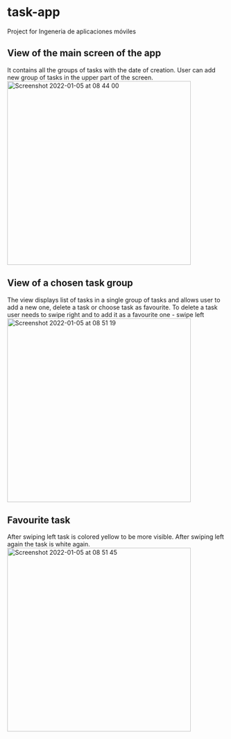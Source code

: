 # task-app
Project for Ingeneria de aplicaciones móviles
## View of the main screen of the app
It contains all the groups of tasks with the date of creation. User can add new group of tasks in the upper part of the screen.
<img width="423" alt="Screenshot 2022-01-05 at 08 44 00" src="https://user-images.githubusercontent.com/48318128/148186209-27313557-54dc-41dc-8d54-1fc633c53b2e.png">

## View of a chosen task group
The view displays list of tasks in a single group of tasks and allows user to add a new one, delete a task or choose task as favourite. To delete a task user needs to swipe right and to add it as a favourite one - swipe left
<img width="423" alt="Screenshot 2022-01-05 at 08 51 19" src="https://user-images.githubusercontent.com/48318128/148186237-6b458c60-7454-48f2-9d25-8f392c884307.png">

## Favourite task
After swiping left task is colored yellow to be more visible. After swiping left again the task is white again.
<img width="423" alt="Screenshot 2022-01-05 at 08 51 45" src="https://user-images.githubusercontent.com/48318128/148186253-dc247d37-dec1-4674-bb73-3c561a09f21e.png">
